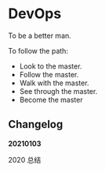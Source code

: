 # DevOps

To be a better man.

To follow the path: 
- Look to the master. 
- Follow the master. 
- Walk with the master.
- See through the master.
- Become the master


## Changelog


**20210103**

2020 总结

